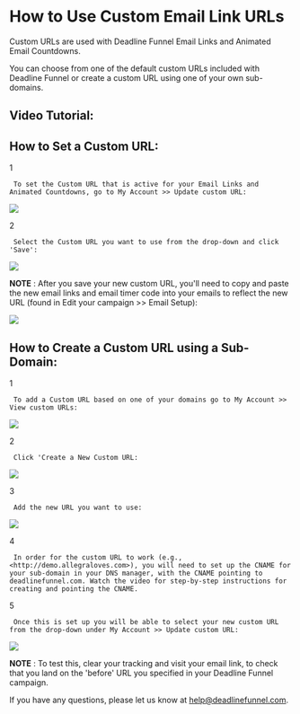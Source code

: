 # How to Use Custom Email Link URLs

Custom URLs are used with Deadline Funnel Email Links and Animated Email Countdowns.

You can choose from one of the default custom URLs included with Deadline Funnel or create a custom URL using one of your own sub-domains.

## Video Tutorial:

## How to Set a Custom URL:

1

```text
 To set the Custom URL that is active for your Email Links and Animated Countdowns, go to My Account >> Update custom URL: 
```

![](https://d33v4339jhl8k0.cloudfront.net/docs/assets/53974d6ce4b0c76107b109d1/images/5a85fb4a2c7d3a4a41992c41/file-DwTKDHDG7U.png)

2

```text
 Select the Custom URL you want to use from the drop-down and click 'Save': 
```

![](https://d33v4339jhl8k0.cloudfront.net/docs/assets/53974d6ce4b0c76107b109d1/images/5a9476330428635340559822/file-LD4rWZhJ3x.png)

**NOTE** : After you save your new custom URL, you'll need to copy and paste the new email links and email timer code into your emails to reflect the new URL \(found in Edit your campaign &gt;&gt; Email Setup\):

![](https://d33v4339jhl8k0.cloudfront.net/docs/assets/53974d6ce4b0c76107b109d1/images/5a85fd0d2c7d3a4a41992c59/file-6xUOe0iwtt.png)

## How to Create a Custom URL using a Sub-Domain:

1

```text
 To add a Custom URL based on one of your domains go to My Account >> View custom URLs: 
```

![](https://d33v4339jhl8k0.cloudfront.net/docs/assets/53974d6ce4b0c76107b109d1/images/5a85fe2b2c7d3a4a41992c67/file-PNkMnJYT3y.png)

2

```text
 Click 'Create a New Custom URL: 
```

![](https://d33v4339jhl8k0.cloudfront.net/docs/assets/53974d6ce4b0c76107b109d1/images/5a85fe790428634376d02f46/file-Xl1Et1EQxs.png)

3

```text
 Add the new URL you want to use: 
```

![](https://d33v4339jhl8k0.cloudfront.net/docs/assets/53974d6ce4b0c76107b109d1/images/5a85ff3d0428634376d02f4c/file-01mkf0r2m9.png)

4

```text
 In order for the custom URL to work (e.g., <http://demo.allegraloves.com>), you will need to set up the CNAME for your sub-domain in your DNS manager, with the CNAME pointing to deadlinefunnel.com. Watch the video for step-by-step instructions for creating and pointing the CNAME. 
```

5

```text
 Once this is set up you will be able to select your new custom URL from the drop-down under My Account >> Update custom URL: 
```

![](https://d33v4339jhl8k0.cloudfront.net/docs/assets/53974d6ce4b0c76107b109d1/images/5a94769c2c7d3a54cdfcd1a7/file-lCdlONLlpW.png)

**NOTE** : To test this, clear your tracking and visit your email link, to check that you land on the 'before' URL you specified in your Deadline Funnel campaign.

If you have any questions, please let us know at [help@deadlinefunnel.com](mailto:mailto:help@deadlinefunnel.com).

